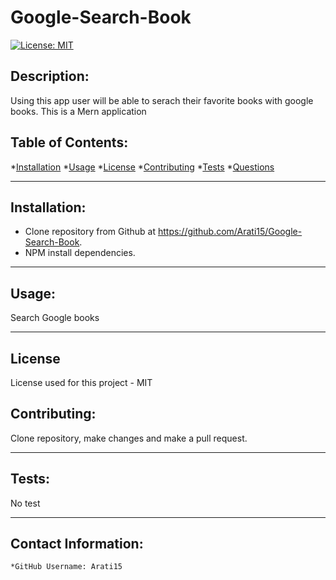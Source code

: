 # Google-Search-Book

  [![License: MIT](https://img.shields.io/badge/License-MIT-yellow.svg)](https://opensource.org/licenses/MIT)
  


  ## Description:
   Using this app user will be able to serach their favorite books with google books. This is a Mern application

 


  ## Table of Contents:
  *[Installation](#Installation) 
  *[Usage](#Usage)
  *[License](#License)
  *[Contributing](#Contribution)
  *[Tests](#Tests) 
  *[Questions](#Contact-Information)

---

  ## Installation:

  * Clone repository from Github at https://github.com/Arati15/Google-Search-Book. 
  * NPM  install dependencies.

---

  ## Usage:

  Search Google books 

---

  ## License
  License used for this project - MIT
    

  ## Contributing:

  Clone repository, make changes and make a pull request.

---

  ## Tests:
  No test

---

  ## Contact Information:
    *GitHub Username: Arati15